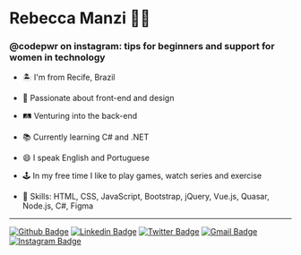 # Rebecca Manzi :woman_technologist:

### @codepwr on instagram: tips for beginners and support for women in technology

- 🏝 I'm from Recife, Brazil
- 💜 Passionate about front-end and design
- 🛤 Venturing into the back-end
- 📚 Currently learning C# and .NET
- 😄 I speak English and Portuguese
- 🕹 In my free time I like to play games, watch series and exercise
 
 - 📌 Skills: HTML, CSS, JavaScript, Bootstrap, jQuery, Vue.js, Quasar, Node.js, C#, Figma
 ----

[![Github Badge](https://img.shields.io/badge/-rebeccamanzi-000?style=flat-square&logo=Github&logoColor=white&link=https://github.com/rebeccamanzi)](https://github.com/rebeccamanzi)
[![Linkedin Badge](https://img.shields.io/badge/-rebeccamanzi-blue?style=flat-square&logo=Linkedin&logoColor=white&link=https://www.linkedin.com/in/rebeccamanzi/)](https://www.linkedin.com/in/rebeccamanzi/)
[![Twitter Badge](https://img.shields.io/badge/-rebeccacmanzi-1ca0f1?style=flat-square&labelColor=1ca0f1&logo=twitter&logoColor=white&link=https://twitter.com/lgdbittencourt)](https://twitter.com/rebeccacmanzi)
[![Gmail Badge](https://img.shields.io/badge/-gmail-c14438?style=flat-square&logo=Gmail&logoColor=white&link=mailto:rebeccamanzi@gmail.com)](mailto:rebeccamanzi@gmail.com)
[![Instagram Badge](https://img.shields.io/badge/-@codepwr-C13584?style=flat-square&labelColor=C13584&logo=instagram&logoColor=white&link=https://www.instagram.com/codepwr/)](https://www.instagram.com/codepwr/)
